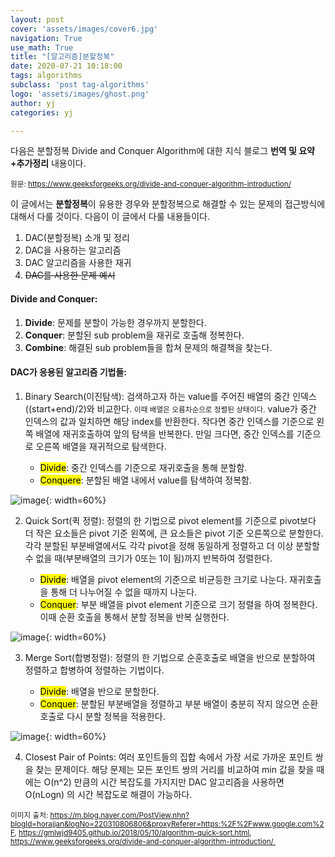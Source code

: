 ```yaml
---
layout: post
cover: 'assets/images/cover6.jpg'
navigation: True
use_math: True
title: "[알고리즘]분할정복"
date: 2020-07-21 10:18:00
tags: algorithms
subclass: 'post tag-algorithms'
logo: 'assets/images/ghost.png'
author: yj
categories: yj

---
```



다음은 분할정복 Divide and Conquer Algorithm에 대한 지식 블로그 **번역 및 요약+추가정리** 내용이다.

<small>원문: https://www.geeksforgeeks.org/divide-and-conquer-algorithm-introduction/</small>

이 글에서는 **분할정복**이 유용한 경우와 분할정복으로 해결할 수 있는 문제의 접근방식에 대해서 다룰 것이다. 다음이 이 글에서 다룰 내용들이다. 

1. DAC(분할정복) 소개 및 정리
2. DAC을 사용하는 알고리즘
3. DAC 알고리즘을 사용한 재귀
4. ~~DAC를 사용한 문제 예시~~



#### Divide and Conquer:

1. **Divide**: 문제를 분할이 가능한 경우까지 분할한다.
2. **Conquer**: 분할된 sub problem을 재귀로 호출해 정복한다.
3. **Combine**: 해결된 sub problem들을 합쳐 문제의 해결책을 찾는다. 



#### DAC가 응용된 알고리즘 기법들:

1. Binary Search(이진탐색): 검색하고자 하는 value를 주어진 배열의 중간 인덱스((start+end)/2)와 비교한다. <small>이때 배열은 오름차순으로 정렬된 상태이다.</small> value가 중간 인덱스의 값과 일치하면 해당 index를 반환한다. 작다면 중간 인덱스를 기준으로 왼쪽 배열에 재귀호출하여 앞의 탐색을 반복한다. 만일 크다면, 중간 인덱스를 기준으로 오른쪽 배열을 재귀적으로 탐색한다. 

   * <mark>Divide</mark>: 중간 인덱스를 기준으로 재귀호출을 통해 분할함. 
   * <mark>Conquere</mark>: 분할된 배열 내에서 value를 탐색하여 정복함. 

![image](https://user-images.githubusercontent.com/63405904/111792910-14677400-8908-11eb-8cb1-9bdbffc79340.png){: width=60%}

2. Quick Sort(퀵 정렬): 정렬의 한 기법으로 pivot element를 기준으로 pivot보다 더 작은 요소들은 pivot 기준 왼쪽에, 큰 요소들은 pivot 기준 오른쪽으로 분할한다. 각각 분할된 부분배열에서도 각각 pivot을 정해 동일하게 정렬하고 더 이상 분할할 수 없을 때(부분배열의 크기가 0또는 1이 됨)까지 반복하여 정렬한다. 

   * <mark>Divide</mark>:  배열을 pivot element의 기준으로 비균등한 크기로 나눈다. 재귀호출을 통해 더 나누어질 수 없을 때까지 나눈다. 
   * <mark>Conquer</mark>: 부분 배열을 pivot element 기준으로 크기 정렬을 하여 정복한다. 이때 순환 호출을 통해서 분할 정복을 반복 실행한다.

![image](https://user-images.githubusercontent.com/63405904/111793059-395be700-8908-11eb-9a9a-8b690b3012f4.png){: width=60%}

3. Merge Sort(합병정렬): 정렬의 한 기법으로 순훈호출로 배열을 반으로 분할하여 정렬하고 합병하여 정렬하는 기법이다. 

   * <mark>Divide</mark>: 배열을 반으로 분할한다. 
   * <mark>Conquer</mark>: 분할된 부분배열을 정렬하고 부분 배열이 충분히 작지 않으면 순환 호출로 다시 분할 정복을 적용한다. 

![image](https://user-images.githubusercontent.com/63405904/111793003-2a753480-8908-11eb-8183-c3fe1f88e15c.png){: width=60%}

4. Closest Pair of Points: 여러 포인트들의 집합 속에서 가장 서로 가까운 포인트 쌍을 찾는 문제이다. 해당 문제는 모든 포인트 쌍의 거리를 비교하여 min 값을 찾을 때에는 O(n^2) 만큼의 시간 복잡도를 가지지만 DAC 알고리즘을 사용하면 O(nLogn) 의 시간 복잡도로 해결이 가능하다. 











<small>이미지 출처: https://m.blog.naver.com/PostView.nhn?blogId=horajjan&logNo=220310806806&proxyReferer=https:%2F%2Fwww.google.com%2F, https://gmlwjd9405.github.io/2018/05/10/algorithm-quick-sort.html, https://www.geeksforgeeks.org/divide-and-conquer-algorithm-introduction/ </small> 

